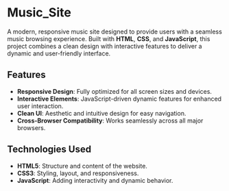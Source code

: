 # Music_Site


A modern, responsive music site designed to provide users with a seamless music browsing experience. Built with **HTML**, **CSS**, and **JavaScript**, this project combines a clean design with interactive features to deliver a dynamic and user-friendly interface.

## Features

- **Responsive Design**: Fully optimized for all screen sizes and devices.
- **Interactive Elements**: JavaScript-driven dynamic features for enhanced user interaction.
- **Clean UI**: Aesthetic and intuitive design for easy navigation.
- **Cross-Browser Compatibility**: Works seamlessly across all major browsers.

## Technologies Used

- **HTML5**: Structure and content of the website.
- **CSS3**: Styling, layout, and responsiveness.
- **JavaScript**: Adding interactivity and dynamic behavior.


